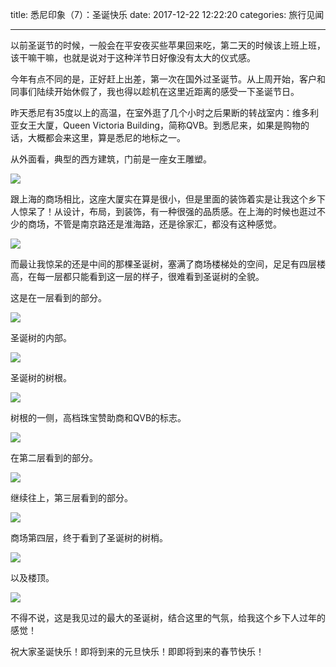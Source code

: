 title: 悉尼印象（7）：圣诞快乐
date: 2017-12-22 12:22:20
categories: 旅行见闻

---

以前圣诞节的时候，一般会在平安夜买些苹果回来吃，第二天的时候该上班上班，该干嘛干嘛，也就是说对于这种洋节日好像没有太大的仪式感。

<!--more-->

今年有点不同的是，正好赶上出差，第一次在国外过圣诞节。从上周开始，客户和同事们陆续开始休假了，我也得以趁机在这里近距离的感受一下圣诞节日。

昨天悉尼有35度以上的高温，在室外逛了几个小时之后果断的转战室内：维多利亚女王大厦，Queen Victoria Building，简称QVB。到悉尼来，如果是购物的话，大概都会来这里，算是悉尼的地标之一。

从外面看，典型的西方建筑，门前是一座女王雕塑。

![](https://steemitimages.com/DQmaBXJpXkbCnrMF9vY3NamYBkJyfNYnqGihEWfabUvvE7C/IMG_4765.JPG)

跟上海的商场相比，这座大厦实在算是很小，但是里面的装饰着实是让我这个乡下人惊呆了！从设计，布局，到装饰，有一种很强的品质感。在上海的时候也逛过不少的商场，不管是南京路还是淮海路，还是徐家汇，都没有这种感觉。

![](https://steemitimages.com/DQmXynPzyyZ2JbCKA4hU8KJ3vEhpikQNKRzwyJQ2M1weQzy/IMG_4734.JPG)

而最让我惊呆的还是中间的那棵圣诞树，塞满了商场楼梯处的空间，足足有四层楼高，在每一层都只能看到这一层的样子，很难看到圣诞树的全貌。

这是在一层看到的部分。

![](https://steemitimages.com/DQmTS9SAJ1kkaA1UnwwbFN7QWPPSabnaaik7ZEtAbavyNWf/IMG_4738.JPG)

圣诞树的内部。

![](https://steemitimages.com/DQmRNoXxK1YFG8ZNzWerWuiDfbp6TJB8RdqoXQWJTsPTiXS/IMG_4741.JPG)

圣诞树的树根。

![](https://steemitimages.com/DQmYhT29C4zAjaGg7DMHq9BTqESb2ZanpvUBttvn23aKWTz/IMG_4742.JPG)

树根的一侧，高档珠宝赞助商和QVB的标志。

![](https://steemitimages.com/DQmaj7BsTmdGgWD5aA38cu3ofcVfUt1pDtpcRD8eMN4aNPf/IMG_4743.JPG)

在第二层看到的部分。

![](https://steemitimages.com/DQmRdZ2NDi1rMCFxKVW4tu6UAGwdj9ScV5QYSEMo6uFQhGC/IMG_4746.JPG)

继续往上，第三层看到的部分。

![](https://steemitimages.com/DQmWDsAvCi7dAF3RdCGA8XWCkNSEdg2811Bbnk6iwLNpoBd/IMG_4745.JPG)



商场第四层，终于看到了圣诞树的树梢。

![](https://steemitimages.com/DQmcu8ccym3QoEoYhPTyaJUznJCrYMUWHQZgXTZMyHiHtow/IMG_4754.JPG)

以及楼顶。

![](https://steemitimages.com/DQmf5jaVgBPWznqZm2FDU5tvtCFo9ubGcD4dJwqqD9E6Hc5/IMG_4755.JPG)



不得不说，这是我见过的最大的圣诞树，结合这里的气氛，给我这个乡下人过年的感觉！

祝大家圣诞快乐！即将到来的元旦快乐！即即将到来的春节快乐！